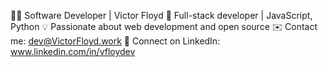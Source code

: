 👨‍💻 Software Developer | Victor Floyd
🚀 Full-stack developer | JavaScript, Python
💡 Passionate about web development and open source
✉️ Contact me: dev@VictorFloyd.work
🔗 Connect on LinkedIn: www.linkedin.com/in/vfloydev
